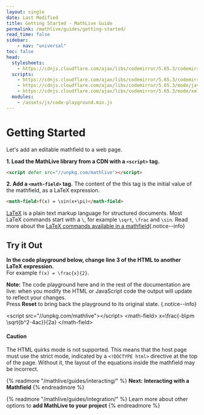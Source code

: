 ```yaml
---
layout: single
date: Last Modified
title: Getting Started - MathLive Guide
permalink: /mathlive/guides/getting-started/
read_time: false
sidebar:
    - nav: "universal"
toc: false
head:
  stylesheets:
    - https://cdnjs.cloudflare.com/ajax/libs/codemirror/5.65.3/codemirror.min.css
  scripts:
    - https://cdnjs.cloudflare.com/ajax/libs/codemirror/5.65.3/codemirror.min.js
    - https://cdnjs.cloudflare.com/ajax/libs/codemirror/5.65.3/mode/javascript/javascript.min.js
    - https://cdnjs.cloudflare.com/ajax/libs/codemirror/5.65.3/mode/xml/xml.min.js
  modules:
    - /assets/js/code-playground.min.js
---
```

<script>
    moduleMap = {
        mathlive: "//unpkg.com/mathlive?module",
        "html-to-image": "///assets/js/html-to-image.js",
    };
</script>

# Getting Started

Let's add an editable mathfield to a web page.

**1. Load the MathLive library from a CDN with a `<script>` tag.**

```html
<script defer src="//unpkg.com/mathlive"></script>
```

**2. Add a `<math-field>` tag.** The content of the this tag is the initial value 
of the mathfield, as a LaTeX expression.

```html
<math-field>f(x) = \sin(x+\pi)</math-field>
```

<a href="https://en.wikipedia.org/wiki/LaTeX">LaTeX</a> is a plain text markup language for structured documents. Most LaTeX commands start with a `\`, for example `\sqrt`, `\frac` and `\sin`. Read more about the <a href="/mathlive/reference/commands/">LaTeX commands available in a mathfield</a>{.notice--info}


## Try it Out

**In the code playground below, change line 3 of the HTML to another LaTeX expression.**<br>For example `f(x) = \frac{x}{2}`.

**Note:** The code playground here and in the rest of the documentation are live: when you modify the HTML or JavaScript code the output will update to reflect your changes.
<br>Press **Reset** to bring back the playground to its original state. {.notice--info}


<code-playground layout="stack" show-line-numbers mark-html-line="3">
    <style slot="style">
      .output:focus-within {
        outline: Highlight auto 1px;
        outline: -webkit-focus-ring-color auto 1px
      }
      .output math-field:focus, .output math-field:focus-within {
        outline: none;
      }
    </style>
    <div slot="html">&lt;script src="//unpkg.com/mathlive"&gt;&lt;/script&gt;
&lt;math-field&gt;
    x=\frac{-b\pm \sqrt{b^2-4ac}}{2a}
&lt;/math-field&gt;</div>
</code-playground>



 <div class="notice--warning" markdown="1">

#### Caution
The HTML quirks mode is not supported. This means that the host page
must use the strict mode, indicated by a `<!DOCTYPE html>` directive at the top
of the page. Without it, the layout of the equations inside the mathfield may be incorrect.

</div>




{% readmore "/mathlive/guides/interacting/" %}
**Next:** <strong>Interacting with a Mathfield</strong>
{% endreadmore %}


{% readmore "/mathlive/guides/integration/" %}
Learn more about other options to <strong>add MathLive to your project</strong>
{% endreadmore %}

